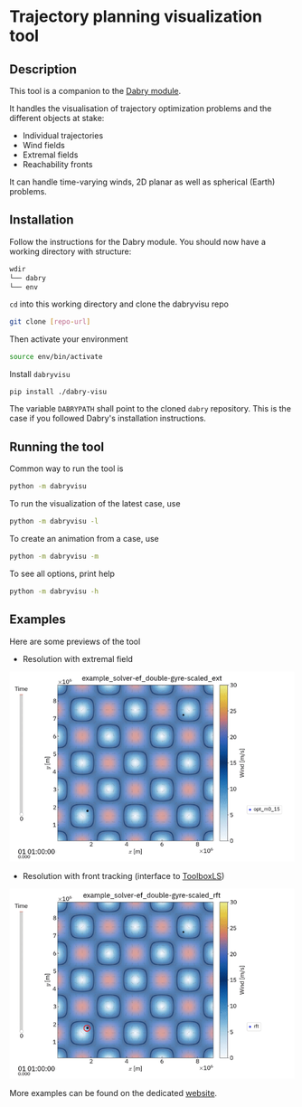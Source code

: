# Trajectory planning visualization tool

## Description

This tool is a companion to the [Dabry module](<https://github.com/bschnitzler/dabry>).

It handles the visualisation of trajectory optimization problems 
and the different objects at stake:
- Individual trajectories
- Wind fields
- Extremal fields
- Reachability fronts

It can handle time-varying winds, 2D planar as well as spherical (Earth)
problems.

## Installation

Follow the instructions for the Dabry module.
You should now have a working directory with structure:
```
wdir
└── dabry
└── env
```

`cd` into this working directory and clone the dabryvisu repo 
```sh
git clone [repo-url]
```

Then activate your environment 
```sh
source env/bin/activate
```

Install `dabryvisu` 
```sh
pip install ./dabry-visu
``` 

The variable `DABRYPATH` shall point to the cloned `dabry` repository.
This is the case if you followed Dabry's installation instructions.

## Running the tool

Common way to run the tool is
```sh
python -m dabryvisu
```

To run the visualization of the latest case, use

```sh
python -m dabryvisu -l
```

To create an animation from a case, use

```sh
python -m dabryvisu -m
```

To see all options, print help

```sh
python -m dabryvisu -h
```

## Examples

Here are some previews of the tool

- Resolution with extremal field

![](res/eft.gif)

- Resolution with front tracking (interface to [ToolboxLS](https://www.cs.ubc.ca/~mitchell/ToolboxLS))

![](res/rft.gif)

More examples can be found on the dedicated [website](https://dabry-navigation.github.io).
